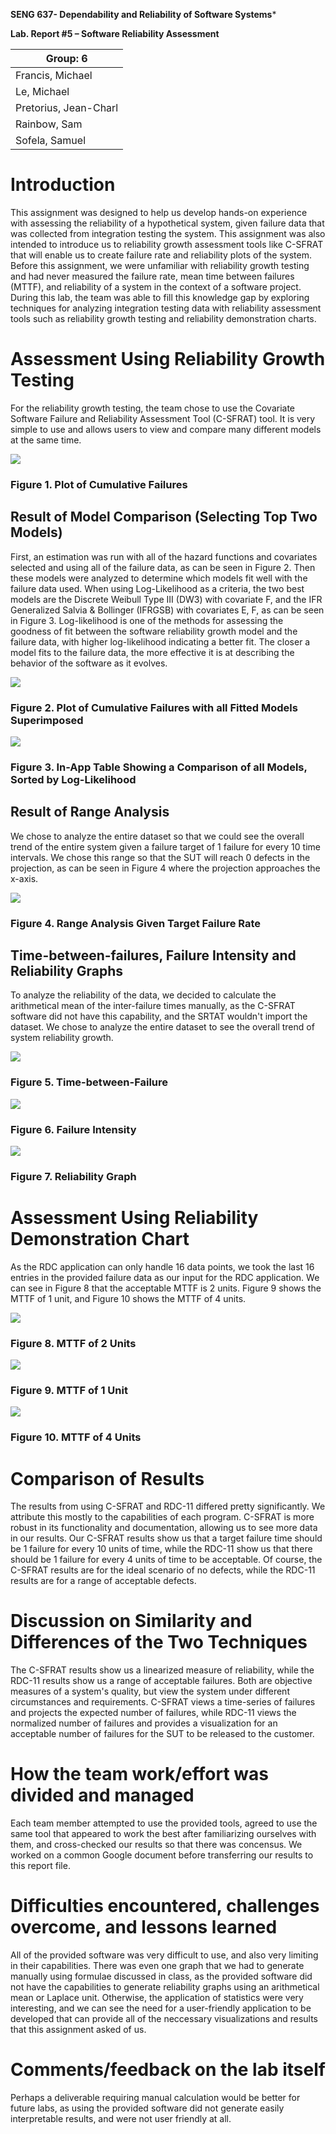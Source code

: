 **SENG 637- Dependability and Reliability of Software Systems***

**Lab. Report \#5 – Software Reliability Assessment**

| Group: 6      |
|-----------------|
| Francis, Michael                |   
| Le, Michael              |   
| Pretorius, Jean-Charl               |   
| Rainbow, Sam                |
| Sofela, Samuel                |

# Introduction

This assignment was designed to help us develop hands-on experience with assessing the reliability of a hypothetical system, given failure data that was collected from integration testing the system. This assignment was also intended to introduce us to reliability growth assessment tools like C-SFRAT that will enable us to create failure rate and reliability plots of the system. Before this assignment, we were unfamiliar with reliability growth testing and had never measured the failure rate, mean time between failures (MTTF), and reliability of a system in the context of a software project. During this lab, the team was able to fill this knowledge gap by exploring techniques for analyzing integration testing data with reliability assessment tools such as reliability growth testing and reliability demonstration charts.


# Assessment Using Reliability Growth Testing 

For the reliability growth testing, the team chose to use the Covariate Software Failure and Reliability Assessment Tool (C-SFRAT) tool. It is very simple to use and allows users to view and compare many different models at the same time.

![](./images/fig1.png)
### Figure 1. Plot of Cumulative Failures

## Result of Model Comparison (Selecting Top Two Models)

First, an estimation was run with all of the hazard functions and covariates selected and using all of the failure data, as can be seen in Figure 2. Then these models were analyzed to determine which models fit well with the failure data used. When using Log-Likelihood as a criteria, the two best models are the Discrete Weibull Type III (DW3) with covariate F, and the IFR Generalized Salvia & Bollinger (IFRGSB) with covariates E, F, as can be seen in Figure 3. Log-likelihood is one of the methods for assessing the goodness of fit between the software reliability growth model and the failure data, with higher log-likelihood indicating a better fit. The closer a model fits to the failure data, the more effective it is at describing the behavior of the software as it evolves. 

![](./images/fig2.png)
### Figure 2. Plot of Cumulative Failures with all Fitted Models Superimposed

![](./images/fig3.png)
### Figure 3. In-App Table Showing a Comparison of all Models, Sorted by Log-Likelihood

## Result of Range Analysis

We chose to analyze the entire dataset so that we could see the overall trend of the entire system given a failure target of 1 failure for every 10 time intervals. We chose this range so that the SUT will reach 0 defects in the projection, as can be seen in Figure 4 where the projection approaches the x-axis.

![](./images/fig4.png)
### Figure 4. Range Analysis Given Target Failure Rate

## Time-between-failures, Failure Intensity and Reliability Graphs

To analyze the reliability of the data, we decided to calculate the arithmetical mean of the inter-failure times manually, as the C-SFRAT software did not have this capability, and the SRTAT wouldn't import the dataset. We chose to analyze the entire dataset to see the overall trend of system reliability growth.

![](./images/fig5.png)
### Figure 5. Time-between-Failure

![](./images/fig6.png)
### Figure 6. Failure Intensity

![](./images/fig7.png)
### Figure 7. Reliability Graph

# Assessment Using Reliability Demonstration Chart 

As the RDC application can only handle 16 data points, we took the last 16 entries in the provided failure data as our input for the RDC application. We can see in Figure 8 that the acceptable MTTF is 2 units. Figure 9 shows the MTTF of 1 unit, and Figure 10 shows the MTTF of 4 units.

![](./images/fig8.png)
### Figure 8. MTTF of 2 Units

![](./images/fig9.png)
### Figure 9. MTTF of 1 Unit

![](./images/fig10.png)
### Figure 10. MTTF of 4 Units

# Comparison of Results

The results from using C-SFRAT and RDC-11 differed pretty significantly. We attribute this mostly to the capabilities of each program. C-SFRAT is more robust in its functionality and documentation, allowing us to see more data in our results. Our C-SFRAT results show us that a target failure time should be 1 failure for every 10 units of time, while the RDC-11 show us that there should be 1 failure for every 4 units of time to be acceptable. Of course, the C-SFRAT results are for the ideal scenario of no defects, while the RDC-11 results are for a range of acceptable defects.

# Discussion on Similarity and Differences of the Two Techniques

The C-SFRAT results show us a linearized measure of reliability, while the RDC-11 results show us a range of acceptable failures. Both are objective measures of a system's quality, but view the system under different circumstances and requirements. C-SFRAT views a time-series of failures and projects the expected number of failures, while RDC-11 views the normalized number of failures and provides a visualization for an acceptable number of failures for the SUT to be released to the customer.

# How the team work/effort was divided and managed

Each team member attempted to use the provided tools, agreed to use the same tool that appeared to work the best after familiarizing ourselves with them, and cross-checked our results so that there was concensus. We worked on a common Google document before transferring our results to this report file.

# Difficulties encountered, challenges overcome, and lessons learned

All of the provided software was very difficult to use, and also very limiting in their capabilities. There was even one graph that we had to generate manually using formulae discussed in class, as the provided software did not have the capabilities to generate reliability graphs using an arithmetical mean or Laplace unit. Otherwise, the application of statistics were very interesting, and we can see the need for a user-friendly application to be developed that can provide all of the neccessary visualizations and results that this assignment asked of us.

# Comments/feedback on the lab itself

Perhaps a deliverable requiring manual calculation would be better for future labs, as using the provided software did not generate easily interpretable results, and were not user friendly at all.